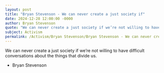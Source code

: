 ```yaml
---
layout: post
title: "Bryan Stevenson - We can never create a just society if"
date: 2024-12-28 12:00:00 -0000
author: Bryan Stevenson
quote: "We can never create a just society if we’re not willing to have difficult conversations about the things that divide us."
subject: Activism
permalink: /Activism/Bryan Stevenson/Bryan Stevenson - We can never create a just society if
---
```


We can never create a just society if we’re not willing to have difficult conversations about the things that divide us.

- Bryan Stevenson

